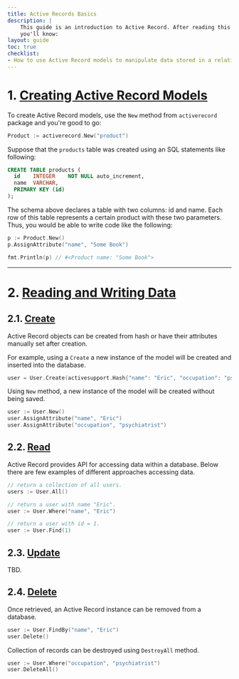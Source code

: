 ```yaml
---
title: Active Records Basics
description: |
    This guide is an introduction to Active Record. After reading this guide
    you'll know:
layout: guide
toc: true
checklist:
- How to use Active Record models to manipulate data stored in a relational database.
---
```


# 1. [Creating Active Record Models](#1-creating-active-record-models)

To create Active Record models, use the `New` method from `activerecord` package
and you're good to go:

```go
Product := activerecord.New("product")
```

Suppose that the `products` table was created using an SQL statements like following:
```sql
CREATE TABLE products (
  id    INTEGER    NOT NULL auto_increment,
  name  VARCHAR,
  PRIMARY KEY (id)
);
```

The schema above declares a table with two columns: id and name. Each row of this table
represents a certain product with these two parameters. Thus, you would be able to write
code like the following:

```go
p := Product.New()
p.AssignAttribute("name", "Some Book")

fmt.Println(p) // #<Product name: "Some Book">
```

<hr>

# 2. [Reading and Writing Data](#2-reading-and-writing-data)

## 2.1. [Create](#21-create)

Active Record objects can be created from hash or have their attributes manually set
after creation.

For example, using a `Create` a new instance of the model will be created and inserted into
the database.
```go
user = User.Create(activesupport.Hash{"name": "Eric", "occupation": "psychiatrist"})
```

Using `New` method, a new instance of the model will be created without being saved.
```go
user := User.New()
user.AssignAttribute("name", "Eric")
user.AssignAttribute("occupation", "psychiatrist")
```

## 2.2. [Read](#22-read)

Active Record provides API for accessing data within a database. Below there are few
examples of different approaches accessing data.

```go
// return a collection of all users.
users := User.All()
```

```go
// return a user with name "Eric".
user := User.Where("name", "Eric")
```

```go
// return a user with id = 1.
user := User.Find(1)
```

## 2.3. [Update](#23-update)

TBD.

## 2.4. [Delete](#24-delete)

Once retrieved, an Active Record instance can be removed from a database.

```go
user := User.FindBy("name", "Eric")
user.Delete()
```

Collection of records can be destroyed using `DestroyAll` method.
```go
user := User.Where("occupation", "psychiatrist")
user.DeleteAll()
```
